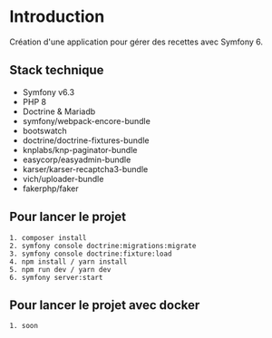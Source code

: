 # Introduction

Création d'une application pour gérer des recettes avec Symfony 6.

## Stack technique
* Symfony v6.3
* PHP 8
* Doctrine & Mariadb
* symfony/webpack-encore-bundle
* bootswatch
* doctrine/doctrine-fixtures-bundle
* knplabs/knp-paginator-bundle
* easycorp/easyadmin-bundle
* karser/karser-recaptcha3-bundle
* vich/uploader-bundle
* fakerphp/faker

## Pour lancer le projet

```
1. composer install
2. symfony console doctrine:migrations:migrate
3. symfony console doctrine:fixture:load
4. npm install / yarn install
5. npm run dev / yarn dev
6. symfony server:start
```

## Pour lancer le projet avec docker

```
1. soon
```
